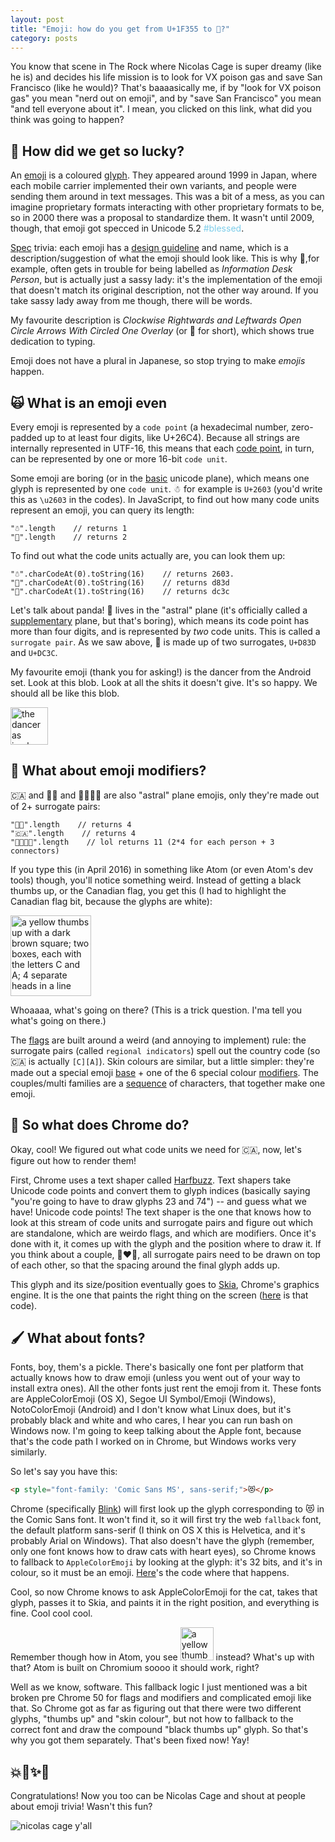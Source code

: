 ```yaml
---
layout: post
title: "Emoji: how do you get from U+1F355 to 🍕?"
category: posts
---
```


You know that scene in The Rock where Nicolas Cage is super dreamy (like he is)
and decides his life mission is to look for VX poison gas and save San Francisco (like he would)?
That's baaaasically me, if by "look for VX poison gas" you mean "nerd out on emoji", and
by "save San Francisco" you mean "and tell everyone about it".
I mean, you clicked on this link, what did you think was going to happen?


<h2>🍿 How did we get so lucky?</h2>

An [emoji](https://en.wikipedia.org/wiki/Emoji) is a coloured [glyph](https://en.wikipedia.org/wiki/Glyph). They appeared around 1999 in Japan, where each mobile carrier implemented their own variants, and people
were sending them around in text messages. This was a bit of a mess, as
you can imagine proprietary formats interacting with other proprietary formats to be, so in 2000
there was a proposal to standardize them. It wasn't until 2009, though, that emoji got specced
in Unicode 5.2 <span style="color:#7ccdea;">#blessed</span>.

[Spec](http://unicode.org/reports/tr51/) trivia: each emoji has a [design guideline](http://unicode.org/reports/tr51/#Design_Guidelines)
and name, which is a description/suggestion of what the
emoji should look like. This is why 💁,for example, often gets in trouble for being
labelled as _Information Desk Person_, but is actually just a sassy lady: it's the
implementation of the emoji that doesn't match its original description, not the
other way around. If you take sassy lady away from me though, there will be words.

My favourite description is
_Clockwise Rightwards and Leftwards
Open Circle Arrows With Circled One Overlay_ (or 🔂 for short), which shows true dedication to typing.

Emoji does not have a plural in Japanese, so stop trying to make _emojis_ happen.

<h2 style="border-left-color:#fbcd46;">🙀 What is an emoji even</h2>

Every emoji is represented by a `code point` (a hexadecimal number, zero-padded up to at least four digits, like U+26C4).
Because all strings are internally represented in UTF-16, this means that each [code point](https://en.wikipedia.org/wiki/Code_point), in turn, can be represented by one or more 16-bit `code unit`.

Some emoji are boring (or in the [basic](https://en.wikipedia.org/wiki/Plane_(Unicode)#Basic_Multilingual_Plane) unicode plane), which means one glyph is represented by one `code unit`.
 ☃ for example is `U+2603` (you'd write this as `\u2603` in the codes). In JavaScript, to find out how many code units represent an emoji, you can query its length:

```
"☃".length    // returns 1
"🐼".length    // returns 2
```

To find out what the code units actually are, you can look them up:

```
"☃".charCodeAt(0).toString(16)    // returns 2603.
"🐼".charCodeAt(0).toString(16)    // returns d83d
"🐼".charCodeAt(1).toString(16)    // returns dc3c
```

Let's talk about panda! 🐼 lives in the "astral" plane (it's officially
called a [supplementary](https://en.wikipedia.org/wiki/Plane_(Unicode)#Supplementary_Multilingual_Plane) plane, but that's boring), which means its
code point has more than four digits, and is represented by _two_ code units. This
is called a `surrogate pair`. As we saw above, 🐼 is made up of two
surrogates, `U+D83D` and `U+DC3C`.

My favourite emoji (thank you for asking!) is the dancer from the Android set. Look
at this blob. Look at all the shits it doesn't give. It's so happy. We should all be like this blob.

<img width="60" alt="the dancer as implemented on android, a beautiful blob with a rose in its teeth" src="https://cloud.githubusercontent.com/assets/1369170/14198590/c07a7d14-f790-11e5-9d95-499731513ab3.png">

<h2 style="border-left-color:#f19fd9;">🙋 What about emoji modifiers?</h2>

🇨🇦 and 👍🏿 and 👨‍👨‍👧‍👧 are also
"astral" plane emojis, only they're made out of 2+ surrogate pairs:

```
"👍🏿".length    // returns 4
"🇨🇦".length    // returns 4
"👨‍👨‍👧‍👧".length    // lol returns 11 (2*4 for each person + 3 connectors)
```

If you type this (in April 2016) in something like Atom (or even Atom's dev tools) though,
you'll notice something weird. Instead of getting a black thumbs up, or the Canadian flag, you get this (I had to highlight the Canadian flag bit, because the glyphs are white):

<img width="129" alt="a yellow thumbs up with a dark brown square; two boxes, each with the letters C and A; 4 separate heads in a line" src="https://cloud.githubusercontent.com/assets/1369170/14193347/def54478-f758-11e5-95ca-bc8b5988874c.png">

Whoaaaa, what's going on there? (This is a trick question. I'ma tell you what's going on there.)

The [flags](http://unicode.org/reports/tr51/#Flags) are built around a weird (and annoying to implement) rule: the
surrogate pairs (called `regional indicators`) spell out the country code (so
🇨🇦 is actually `[C][A]`). Skin colours are similar, but a little simpler:
they're made out a special emoji [base](http://unicode.org/reports/tr51/#Subject_Emoji_Modifiers) + one of the 6 special colour [modifiers](http://unicode.org/reports/tr51/#Emoji_Modifiers_Table). The couples/multi
families are a [sequence](http://www.unicode.org/emoji/charts/emoji-zwj-sequences.html) of characters, that together make one emoji.

<h2 style="border-left-color:#a77be3;">👾 So what does Chrome do?</h2>
Okay, cool! We figured out what code units we need for 🇨🇦, now, let's figure
out how to render them!

First, Chrome uses a text shaper called [Harfbuzz](http://harfbuzz.org/). Text shapers
take Unicode code points and convert them to glyph indices (basically saying "you're going to 
have to draw glyphs 23 and 74") -- and guess what we have! Unicode
code points! The text shaper is the one that knows how to look at this stream
of code units and surrogate pairs and figure out which are standalone, which
are weirdo flags, and which are modifiers. Once it's done with it, it comes
up with the glyph and the position where to draw it. If you think about a couple,
👩‍❤️‍👩, all surrogate pairs need to be drawn on
top of each other, so that the spacing around the final glyph adds up.

This glyph and its size/position eventually goes to [Skia](https://en.wikipedia.org/wiki/Skia_Graphics_Engine),
Chrome's graphics engine. It is the one that paints the right thing on the screen ([here](https://code.google.com/p/chromium/codesearch#chromium/src/third_party/skia/src/ports/SkFontHost_mac.cpp&l=1257) is that code).

<h2 style="border-left-color:#5b86f7;">🖌 What about fonts?</h2>

Fonts, boy, them's a pickle. There's basically one font per platform that
actually knows how to draw emoji (unless you went out of your way to
install extra ones). All the other fonts just rent the emoji from it.
These fonts are AppleColorEmoji (OS X), Segoe UI Symbol/Emoji (Windows),
NotoColorEmoji (Android) and I don't know what Linux does, but it's probably
black and white and who cares, I hear you can run bash on Windows now. I'm going to keep talking about the Apple font, because that's
the code path I worked on in Chrome, but Windows works very similarly.

So let's say you have this:

```html
<p style="font-family: 'Comic Sans MS', sans-serif;">😻</p>
```

Chrome (specifically [Blink](https://en.wikipedia.org/wiki/Blink_(web_engine))) will first look up the glyph corresponding to 😻 in the Comic Sans font.
It won't find it, so it will first try the web `fallback` font, the default
platform sans-serif (I think on OS X this is Helvetica, and it's probably
Arial on Windows). That also doesn't have the glyph (remember, only one font
knows how to draw cats with heart eyes), so Chrome knows to fallback to
`AppleColorEmoji` by looking at the glyph: it's 32 bits, and it's in colour,
so it must be an emoji. [Here](https://code.google.com/p/chromium/codesearch#chromium/src/third_party/WebKit/Source/platform/fonts/mac/FontCacheMac.mm&q=fontcachemac&sq=package:chromium&type=cs&l=91)'s the code
where that happens.

Cool, so now Chrome knows to ask AppleColorEmoji for the cat, takes that glyph,
passes it to Skia, and paints it
in the right position, and everything is fine. Cool cool cool.

Remember though how in Atom, you see <img width="53" alt="a yellow thumbs up with a dark brown square" style="display:inline-block;" src="https://cloud.githubusercontent.com/assets/1369170/14195194/5704b2a2-f76b-11e5-922c-d4753861d55f.png">
 instead? What's up with that?
Atom is built on Chromium soooo it should work, right?

Well as we know, software. This fallback logic I just mentioned was a bit
broken pre Chrome 50 for flags and modifiers and complicated emoji like that.
So Chrome got as far as figuring out that there were two different glyphs,
"thumbs up" and "skin colour", but not how to fallback to the correct font 
and draw the compound "black thumbs up" glyph. So that's why you got them separately. That's
been fixed now! Yay!


<h2 style="border-left-color:#ed2f20;">💥🙌✨💝</h2>

Congratulations! Now you too can be Nicolas Cage and shout at people about
emoji trivia! Wasn't this fun?

![nicolas cage y'all](https://media.giphy.com/media/RrVzUOXldFe8M/giphy.gif)
